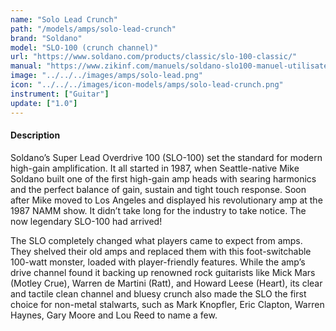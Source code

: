 ```yaml
---
name: "Solo Lead Crunch"
path: "/models/amps/solo-lead-crunch"
brand: "Soldano"
model: "SLO-100 (crunch channel)"
url: "https://www.soldano.com/products/classic/slo-100-classic/"
manual: "https://www.zikinf.com/manuels/soldano-slo100-manuel-utilisateur-en-36158.pdf"
image: "../../../images/amps/solo-lead.png"
icon: "../../../images/icon-models/amps/solo-lead-crunch.png"
instrument: ["Guitar"]
update: ["1.0"]
---
```

#### Description
Soldano’s Super Lead Overdrive 100 (SLO-100) set the standard for modern high-gain amplification. It all started in 1987, when Seattle-native Mike Soldano built one of the first high-gain amp heads with searing harmonics and the perfect balance of gain, sustain and tight touch response. Soon after Mike moved to Los Angeles and displayed his revolutionary amp at the 1987 NAMM show. It didn’t take long for the industry to take notice. The now legendary SLO-100 had arrived!

The SLO completely changed what players came to expect from amps. They shelved their old amps and replaced them with this foot-switchable 100-watt monster, loaded with player-friendly features. While the amp’s drive channel found it backing up renowned rock guitarists like Mick Mars (Motley Crue), Warren de Martini (Ratt), and Howard Leese (Heart), its clear and tactile clean channel and bluesy crunch also made the SLO the first choice for non-metal stalwarts, such as Mark Knopfler, Eric Clapton, Warren Haynes, Gary Moore and Lou Reed to name a few. 